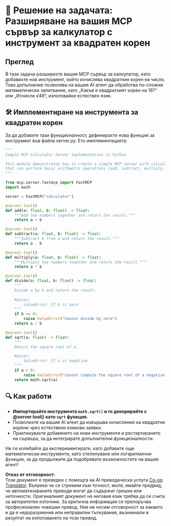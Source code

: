 <!--
CO_OP_TRANSLATOR_METADATA:
{
  "original_hash": "e9490aedc71f99bc774af57b207a7adb",
  "translation_date": "2025-06-13T02:33:42+00:00",
  "source_file": "03-GettingStarted/07-aitk/solution/README.md",
  "language_code": "bg"
}
-->
# 📘 Решение на задачата: Разширяване на вашия MCP сървър за калкулатор с инструмент за квадратен корен

## Преглед
В тази задача разширихте вашия MCP сървър за калкулатор, като добавихте нов инструмент, който изчислява квадратния корен на число. Това допълнение позволява на вашия AI агент да обработва по-сложни математически запитвания, като „Какъв е квадратният корен на 16?“ или „Изчисли √49“, използвайки естествен език.

## 🛠️ Имплементиране на инструмента за квадратен корен
За да добавите тази функционалност, дефинирахте нова функция за инструмент във файла server.py. Ето имплементацията:

```python
"""
Sample MCP Calculator Server implementation in Python.

This module demonstrates how to create a simple MCP server with calculator tools
that can perform basic arithmetic operations (add, subtract, multiply, divide).
"""

from mcp.server.fastmcp import FastMCP
import math

server = FastMCP("calculator")

@server.tool()
def add(a: float, b: float) -> float:
    """Add two numbers together and return the result."""
    return a + b

@server.tool()
def subtract(a: float, b: float) -> float:
    """Subtract b from a and return the result."""
    return a - b

@server.tool()
def multiply(a: float, b: float) -> float:
    """Multiply two numbers together and return the result."""
    return a * b

@server.tool()
def divide(a: float, b: float) -> float:
    """
    Divide a by b and return the result.
    
    Raises:
        ValueError: If b is zero
    """
    if b == 0:
        raise ValueError("Cannot divide by zero")
    return a / b

@server.tool()
def sqrt(a: float) -> float:
    """
    Return the square root of a.

    Raises:
        ValueError: If a is negative.
    """
    if a < 0:
        raise ValueError("Cannot compute the square root of a negative number.")
    return math.sqrt(a)
```

## 🔍 Как работи

- **Импортирайте инструмента `math.sqrt()` и го декорирайте с @server.tool() като `sqrt` функция.**
- Позволихте на вашия AI агент да извършва изчисления на квадратни корени чрез естествени езикови заявки.
- Практикувахте добавянето на нови инструменти и рестартирането на сървъра, за да интегрирате допълнителни функционалности.

Не се колебайте да експериментирате, като добавите още математически инструменти, като степенуване или логаритмични функции, за да продължите да подобрявате възможностите на вашия агент!

**Отказ от отговорност**:  
Този документ е преведен с помощта на AI преводаческа услуга [Co-op Translator](https://github.com/Azure/co-op-translator). Въпреки че се стремим към точност, моля, имайте предвид, че автоматизираните преводи могат да съдържат грешки или неточности. Оригиналният документ на неговия език трябва да се счита за авторитетен източник. За критична информация се препоръчва професионален човешки превод. Ние не носим отговорност за каквито и да е недоразумения или неправилни тълкувания, възникнали в резултат на използването на този превод.
